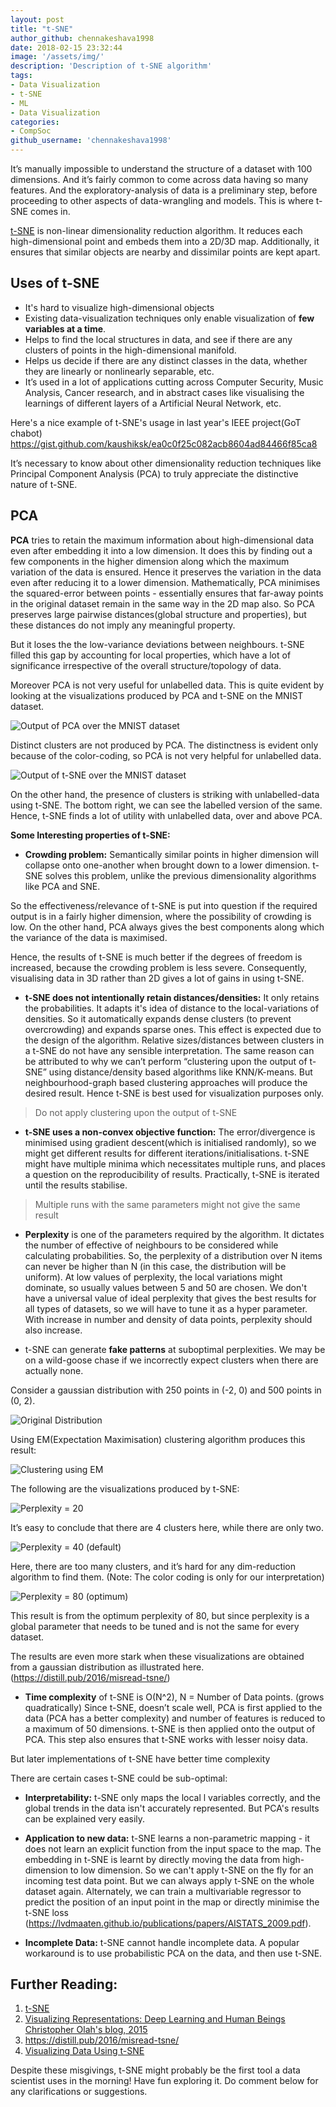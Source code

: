 ```yaml
---
layout: post
title: "t-SNE"
author_github: chennakeshava1998
date: 2018-02-15 23:32:44
image: '/assets/img/'
description: 'Description of t-SNE algorithm'
tags:
- Data Visualization
- t-SNE
- ML
- Data Visualization
categories:
- CompSoc
github_username: 'chennakeshava1998'
---
```


It’s manually impossible to understand the structure of a dataset with 100 dimensions. And it’s fairly common to come across data having so many features. And the exploratory-analysis of data is a preliminary step, before proceeding to other aspects of data-wrangling and models. This is where t-SNE comes in.

[t-SNE](https://en.wikipedia.org/wiki/T-distributed_stochastic_neighbor_embedding) is non-linear dimensionality reduction algorithm. It reduces each high-dimensional point and embeds them into a 2D/3D map. Additionally, it ensures that similar objects are nearby and dissimilar points are kept apart. 

## Uses of t-SNE

- It's hard to visualize high-dimensional objects
- Existing data-visualization techniques only enable visualization of __few variables at a time__.
- Helps to find the local structures in data, and see if there are any clusters of points in the high-dimensional manifold.
- Helps us decide if there are any distinct classes in the data, whether they are linearly or nonlinearly separable, etc.
- It’s used in a lot of applications cutting across Computer Security, Music Analysis, Cancer research, and in abstract cases like visualising the learnings of different layers of a Artificial Neural Network, etc.

Here's a nice example of t-SNE's usage in last year's IEEE project(GoT chabot) https://gist.github.com/kaushiksk/ea0c0f25c082acb8604ad84466f85ca8

It’s necessary to know about other dimensionality reduction techniques like Principal Component Analysis (PCA) to truly appreciate the distinctive nature of t-SNE. 

## PCA

__PCA__ tries to retain the maximum information about high-dimensional data even after embedding it into a low dimension. It does this by finding out a few components in the higher dimension along which the maximum variation of the data is ensured. Hence it preserves the variation in the data even after reducing it to a lower dimension. Mathematically, PCA minimises the squared-error between points - essentially ensures that far-away points in the original dataset remain in the same way in the 2D map also. So PCA preserves large pairwise distances(global structure and properties), but these distances do not imply any meaningful property.

But it loses the the low-variance deviations between neighbours. t-SNE filled this gap by accounting for local properties, which have a lot of significance irrespective of the overall structure/topology of data.

Moreover PCA is not very useful for unlabelled data. This is quite evident by looking at the visualizations produced by PCA and t-SNE on the MNIST dataset. 

![Output of PCA over the MNIST dataset](/blog/assets/img/t-SNE/pca_mnist.png)

Distinct clusters are not produced by PCA. The distinctness is evident only because of the color-coding, so PCA is not very helpful for unlabelled data.

![Output of t-SNE over the MNIST dataset](/blog/assets/img/t-SNE/tsne_mnist.jpeg)

On the other hand, the presence of clusters is striking with unlabelled-data using t-SNE. The bottom right, we can see the labelled version of the same. Hence, t-SNE finds a lot of utility with unlabelled data, over and above PCA.

__Some Interesting properties of t-SNE:__

* __Crowding problem:__ Semantically similar points in higher dimension will collapse onto one-another when brought down to a lower dimension. t-SNE solves this problem, unlike the previous dimensionality algorithms like PCA and SNE.

So the effectiveness/relevance of t-SNE is put into question if the required output is in a fairly higher dimension, where the possibility of crowding is low. On the other hand, PCA always gives the best components along which the variance of the data is maximised.

Hence, the results of t-SNE is much better if the degrees of freedom is increased, because the crowding problem is less severe. Consequently, visualising data in 3D rather than 2D gives a lot of gains in using t-SNE.

- __t-SNE does not intentionally retain distances/densities:__ It only retains the probabilities. It adapts it's idea of distance to the local-variations of densities. So it automatically expands dense clusters (to prevent overcrowding) and expands sparse ones. This effect is expected due to the design of the algorithm. Relative sizes/distances between clusters in a t-SNE do not have any sensible interpretation. The same reason can be attributed to why we can’t perform “clustering upon the output of t-SNE” using distance/density based algorithms like KNN/K-means.  But neighbourhood-graph based clustering approaches will produce the desired result. Hence t-SNE is best used for visualization purposes only.

> Do not apply clustering upon the output of t-SNE

- __t-SNE uses a non-convex objective function:__ The error/divergence is minimised using gradient descent(which is initialised randomly), so we might get different results for different iterations/initialisations.  t-SNE might have multiple minima which necessitates multiple runs, and places a question on the reproducibility of results. Practically, t-SNE is iterated until the results stabilise.

> Multiple runs with the same parameters might not give the same result

- __Perplexity__ is one of the parameters required by the algorithm. It dictates the number of effective of neighbours to be considered while calculating probabilities. So, the perplexity of a distribution over N items can never be higher than N (in this case, the distribution will be uniform). At low values of perplexity, the local variations might dominate, so usually values between 5 and 50 are chosen. We don't have a universal value of ideal perplexity that gives the best results for all types of datasets, so we will have to tune it as a hyper parameter. With increase in number and density of data points, perplexity should also increase. 

- t-SNE can generate __fake patterns__ at suboptimal perplexities. We may be on a wild-goose chase if we incorrectly expect clusters when there are actually none.

Consider a gaussian distribution with 250 points in (-2, 0) and 500 points in (0, 2).

![Original Distribution](/blog/assets/img/t-SNE/orig.png)

Using EM(Expectation Maximisation) clustering algorithm produces this result:

![Clustering using EM](/blog/assets/img/t-SNE/EM.png)

The following are the visualizations produced by t-SNE:

![Perplexity = 20](/blog/assets/img/t-SNE/20.png)

It’s easy to conclude that there are 4 clusters here, while there are only two.

![Perplexity = 40 (default)](/blog/assets/img/t-SNE/40.png)

Here, there are too many clusters, and it’s hard for any dim-reduction algorithm to find them.
(Note: The color coding is only for our interpretation)

![Perplexity = 80 (optimum)](/blog/assets/img/t-SNE/80.png)

This result is from the optimum perplexity of 80, but since perplexity is a global parameter that needs to be tuned and is not the same for every dataset.

The results are even more stark when these visualizations are obtained from a gaussian distribution as illustrated here. (https://distill.pub/2016/misread-tsne/)

- __Time complexity__ of t-SNE is O(N^2), N = Number of Data points. (grows quadratically)
Since t-SNE, doesn’t scale well, PCA is first applied to the data (PCA has a better complexity) and number of features is reduced to a maximum of 50 dimensions. t-SNE is then applied onto the output of PCA. This step also ensures that t-SNE works with lesser noisy data.

But later implementations of t-SNE have better time complexity

There are certain cases t-SNE could be sub-optimal: 

* __Interpretability:__ t-SNE only maps the local l variables correctly, and the global trends in the data isn't accurately represented. But PCA's results can be explained very easily.

* __Application to new data:__ t-SNE learns a non-parametric mapping - it does not learn an explicit function from the input space to the map. The embedding in t-SNE is learnt by directly moving the data from high-dimension to low dimension. So we can't apply t-SNE on the fly for an incoming test data point. But we can always apply t-SNE on the whole dataset again. Alternately, we can train a multivariable regressor to predict the position of an input point in the map or directly minimise the t-SNE loss (https://lvdmaaten.github.io/publications/papers/AISTATS_2009.pdf). 

* __Incomplete Data:__ t-SNE cannot handle incomplete data. A popular workaround is to use probabilistic PCA on the data, and then use t-SNE.

## Further Reading:
1. [t-SNE](https://en.wikipedia.org/wiki/T-distributed_stochastic_neighbor_embedding)
2. [Visualizing Representations: Deep Learning and Human Beings Christopher Olah's blog, 2015](https://colah.github.io/posts/2015-01-Visualizing-Representations/)
3. https://distill.pub/2016/misread-tsne/
4. [Visualizing Data Using t-SNE](https://www.youtube.com/watch?v=RJVL80Gg3lA)

Despite these misgivings, t-SNE might probably be the first tool a data scientist uses in the morning! Have fun exploring it. Do comment below for any clarifications or suggestions.